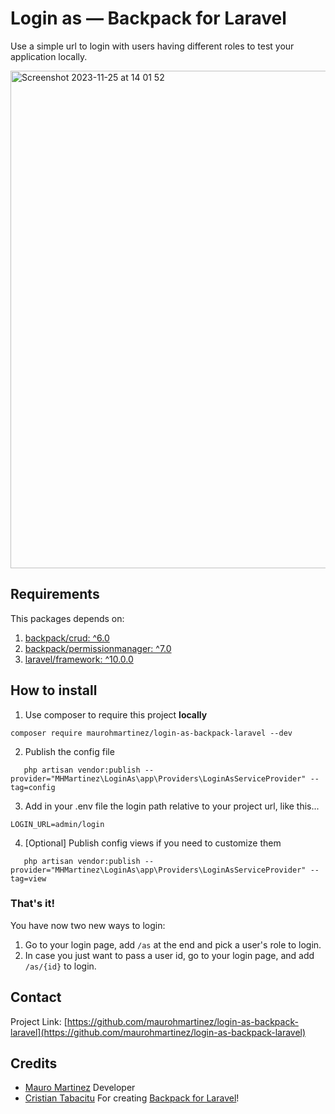 # Login as — Backpack for Laravel
Use a simple url to login with users having different roles to test your application locally.

<img width="796" alt="Screenshot 2023-11-25 at 14 01 52" src="https://github.com/maurohmartinez/login-as-backpack-laravel/assets/33960976/52a0d444-4827-4dbf-bbea-079b47815045">

## Requirements
This packages depends on:
1. [backpack/crud: ^6.0](https://backpackforlaravel.com/)
2. [backpack/permissionmanager: ^7.0](https://github.com/Laravel-Backpack/PermissionManager)
3. [laravel/framework: ^10.0.0](https://laravel.com/)

## How to install
1. Use composer to require this project **locally**
```shell
composer require maurohmartinez/login-as-backpack-laravel --dev
```

2. Publish the config file
```shell
   php artisan vendor:publish --provider="MHMartinez\LoginAs\app\Providers\LoginAsServiceProvider" --tag=config
```

3. Add in your .env file the login path relative to your project url, like this...
```dotenv
LOGIN_URL=admin/login
```

4. [Optional] Publish config views if you need to customize them
```shell
   php artisan vendor:publish --provider="MHMartinez\LoginAs\app\Providers\LoginAsServiceProvider" --tag=view
```

### That's it!
You have now two new ways to login:
1. Go to your login page, add `/as` at the end and pick a user's role to login.
2. In case you just want to pass a user id, go to your login page, and add `/as/{id}` to login.

## Contact
Project Link: [https://github.com/maurohmartinez/login-as-backpack-laravel](https://github.com/maurohmartinez/login-as-backpack-laravel)

## Credits
- [Mauro Martinez](https://inspiredpulse.com/) Developer
- [Cristian Tabacitu](https://tabacitu.ro/) For creating [Backpack for Laravel](https://backpackforlaravel.com/)!
